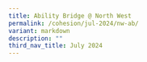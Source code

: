 ```yaml
---
title: Ability Bridge @ North West
permalink: /cohesion/jul-2024/nw-ab/
variant: markdown
description: ""
third_nav_title: July 2024
---
```

